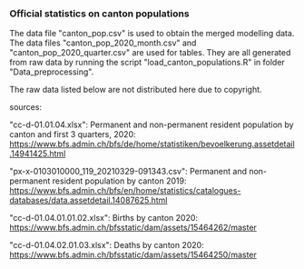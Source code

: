 ### Official statistics on canton populations

The data file "canton_pop.csv" is used to obtain the merged modelling data.
The data files "canton_pop_2020_month.csv" and "canton_pop_2020_quarter.csv" are used for tables.
They are all generated from raw data by running the script "load_canton_populations.R" in folder "Data_preprocessing".

The raw data listed below are not distributed here due to copyright.

sources:

"cc-d-01.01.04.xlsx":
Permanent and non-permanent resident population by canton and first 3 quarters, 2020:
https://www.bfs.admin.ch/bfs/de/home/statistiken/bevoelkerung.assetdetail.14941425.html

"px-x-0103010000_119_20210329-091343.csv":
Permanent and non-permanent resident population by canton 2019:
https://www.bfs.admin.ch/bfs/en/home/statistics/catalogues-databases/data.assetdetail.14087625.html

"cc-d-01.04.01.01.02.xlsx":
Births by canton 2020:
https://www.bfs.admin.ch/bfsstatic/dam/assets/15464262/master

"cc-d-01.04.02.01.03.xlsx":
Deaths by canton 2020:
https://www.bfs.admin.ch/bfsstatic/dam/assets/15464250/master
